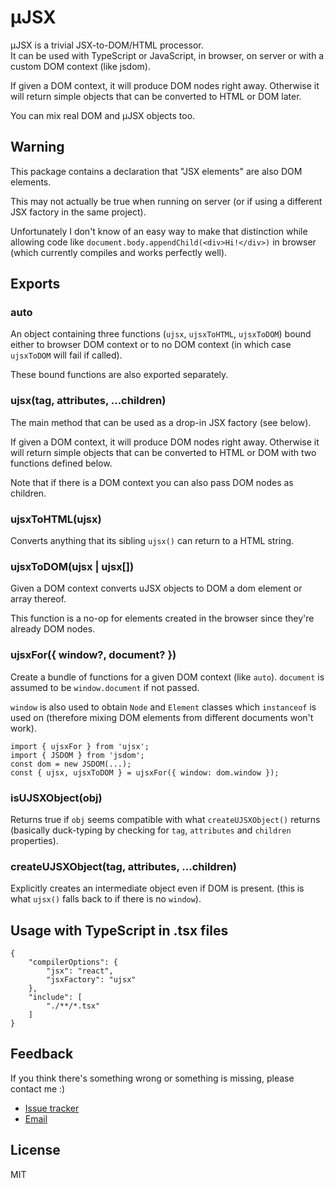 # µJSX

µJSX is a trivial JSX-to-DOM/HTML processor.\
It can be used with TypeScript or JavaScript,
in browser, on server or with a custom DOM context (like jsdom).

If given a DOM context, it will produce DOM nodes right away.
Otherwise it will return simple objects that can be converted
to HTML or DOM later.

You can mix real DOM and µJSX objects too.


## Warning

This package contains a declaration that "JSX elements"
are also DOM elements.

This may not actually be true when running on server
(or if using a different JSX factory in the same project).

Unfortunately I don't know of an easy way to make that distinction
while allowing code like `document.body.appendChild(<div>Hi!</div>)`
in browser (which currently compiles and works perfectly well).


## Exports

### auto

An object containing three functions (`ujsx`, `ujsxToHTML`, `ujsxToDOM`)
bound either to browser DOM context
or to no DOM context (in which case `ujsxToDOM` will fail if called).

These bound functions are also exported separately.

### ujsx(tag, attributes, ...children)

The main method that can be used as a drop-in JSX factory (see below).

If given a DOM context, it will produce DOM nodes right away.
Otherwise it will return simple objects that can be converted
to HTML or DOM with two functions defined below.

Note that if there is a DOM context
you can also pass DOM nodes as children.

### ujsxToHTML(ujsx)

Converts anything that its sibling `ujsx()` can return to a HTML string.

### ujsxToDOM(ujsx | ujsx[])

Given a DOM context converts uJSX objects to DOM a dom element
or array thereof.

This function is a no-op for elements created in the browser
since they're already DOM nodes.

### ujsxFor({ window?, document? })

Create a bundle of functions for a given DOM context (like `auto`).
`document` is assumed to be `window.document` if not passed.

`window` is also used to obtain `Node` and `Element` classes
which `instanceof` is used on
(therefore mixing DOM elements from different documents won't work).

    import { ujsxFor } from 'ujsx';
    import { JSDOM } from 'jsdom';
    const dom = new JSDOM(...);
    const { ujsx, ujsxToDOM } = ujsxFor({ window: dom.window });

### isUJSXObject(obj)

Returns true if `obj` seems compatible with what `createUJSXObject()`
returns (basically duck-typing
by checking for `tag`, `attributes` and `children` properties).

### createUJSXObject(tag, attributes, ...children)

Explicitly creates an intermediate object even if DOM is present.
(this is what `ujsx()` falls back to if there is no `window`).


## Usage with TypeScript in .tsx files

    {
        "compilerOptions": {
            "jsx": "react",
            "jsxFactory": "ujsx"
        },
        "include": [
            "./**/*.tsx"
        ]
    }


## Feedback

If you think there's something wrong or something is missing,
please contact me :)

 * [Issue tracker](https://bitbucket.org/verypositive/ujsx/issues)
 * [Email](mailto:danko@very.lv)


## License

MIT

